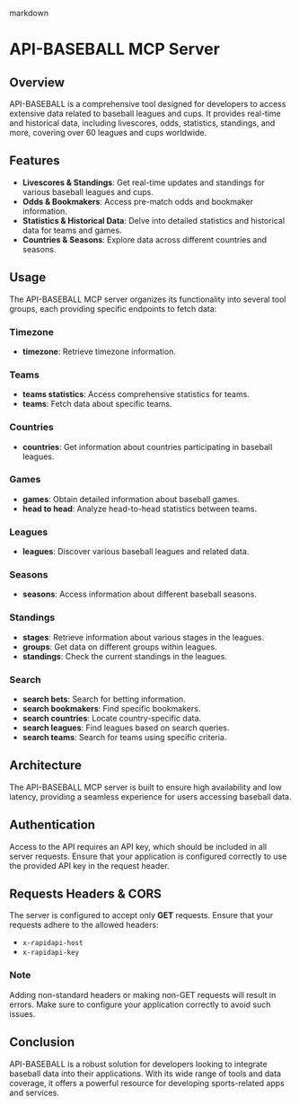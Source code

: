 markdown
# API-BASEBALL MCP Server

## Overview
API-BASEBALL is a comprehensive tool designed for developers to access extensive data related to baseball leagues and cups. It provides real-time and historical data, including livescores, odds, statistics, standings, and more, covering over 60 leagues and cups worldwide.

## Features
- **Livescores & Standings**: Get real-time updates and standings for various baseball leagues and cups.
- **Odds & Bookmakers**: Access pre-match odds and bookmaker information.
- **Statistics & Historical Data**: Delve into detailed statistics and historical data for teams and games.
- **Countries & Seasons**: Explore data across different countries and seasons.

## Usage
The API-BASEBALL MCP server organizes its functionality into several tool groups, each providing specific endpoints to fetch data:

### Timezone
- **timezone**: Retrieve timezone information.

### Teams
- **teams statistics**: Access comprehensive statistics for teams.
- **teams**: Fetch data about specific teams.

### Countries
- **countries**: Get information about countries participating in baseball leagues.

### Games
- **games**: Obtain detailed information about baseball games.
- **head to head**: Analyze head-to-head statistics between teams.

### Leagues
- **leagues**: Discover various baseball leagues and related data.

### Seasons
- **seasons**: Access information about different baseball seasons.

### Standings
- **stages**: Retrieve information about various stages in the leagues.
- **groups**: Get data on different groups within leagues.
- **standings**: Check the current standings in the leagues.

### Search
- **search bets**: Search for betting information.
- **search bookmakers**: Find specific bookmakers.
- **search countries**: Locate country-specific data.
- **search leagues**: Find leagues based on search queries.
- **search teams**: Search for teams using specific criteria.

## Architecture
The API-BASEBALL MCP server is built to ensure high availability and low latency, providing a seamless experience for users accessing baseball data.

## Authentication
Access to the API requires an API key, which should be included in all server requests. Ensure that your application is configured correctly to use the provided API key in the request header.

## Requests Headers & CORS
The server is configured to accept only **GET** requests. Ensure that your requests adhere to the allowed headers:
- `x-rapidapi-host`
- `x-rapidapi-key`

### Note
Adding non-standard headers or making non-GET requests will result in errors. Make sure to configure your application correctly to avoid such issues.

## Conclusion
API-BASEBALL is a robust solution for developers looking to integrate baseball data into their applications. With its wide range of tools and data coverage, it offers a powerful resource for developing sports-related apps and services.